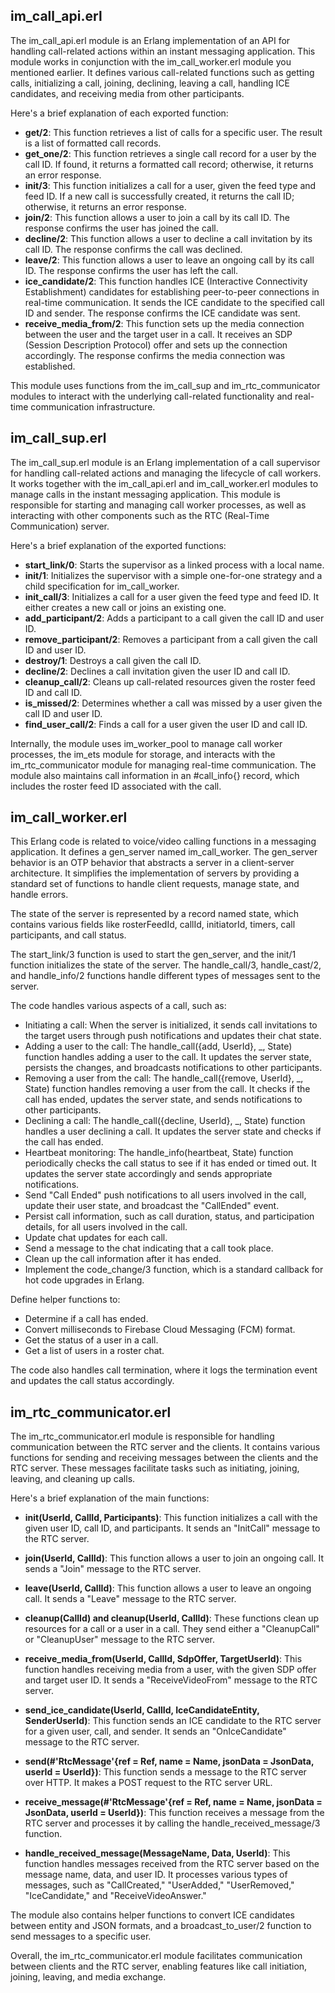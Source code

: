 <h2>im_call_api.erl</h2>
The im_call_api.erl module is an Erlang implementation of an API for handling call-related actions within an instant messaging application. This module works in conjunction with the im_call_worker.erl module you mentioned earlier. It defines various call-related functions such as getting calls, initializing a call, joining, declining, leaving a call, handling ICE candidates, and receiving media from other participants.

Here's a brief explanation of each exported function:

- <b>get/2</b>: This function retrieves a list of calls for a specific user. The result is a list of formatted call records.
- <b>get_one/2</b>: This function retrieves a single call record for a user by the call ID. If found, it returns a formatted call record; otherwise, it returns an error response.
- <b>init/3</b>: This function initializes a call for a user, given the feed type and feed ID. If a new call is successfully created, it returns the call ID; otherwise, it returns an error response.
- <b>join/2</b>: This function allows a user to join a call by its call ID. The response confirms the user has joined the call.
- <b>decline/2</b>: This function allows a user to decline a call invitation by its call ID. The response confirms the call was declined.
- <b>leave/2</b>: This function allows a user to leave an ongoing call by its call ID. The response confirms the user has left the call.
- <b>ice_candidate/2</b>: This function handles ICE (Interactive Connectivity Establishment) candidates for establishing peer-to-peer connections in real-time communication. It sends the ICE candidate to the specified call ID and sender. The response confirms the ICE candidate was sent.
- <b>receive_media_from/2</b>: This function sets up the media connection between the user and the target user in a call. It receives an SDP (Session Description Protocol) offer and sets up the connection accordingly. The response confirms the media connection was established.

This module uses functions from the im_call_sup and im_rtc_communicator modules to interact with the underlying call-related functionality and real-time communication infrastructure.




<h2>im_call_sup.erl</h2>

The im_call_sup.erl module is an Erlang implementation of a call supervisor for handling call-related actions and managing the lifecycle of call workers. It works together with the im_call_api.erl and im_call_worker.erl modules to manage calls in the instant messaging application. This module is responsible for starting and managing call worker processes, as well as interacting with other components such as the RTC (Real-Time Communication) server.

Here's a brief explanation of the exported functions:

- <b>start_link/0</b>: Starts the supervisor as a linked process with a local name.
- <b>init/1</b>: Initializes the supervisor with a simple one-for-one strategy and a child specification for im_call_worker.
- <b>init_call/3</b>: Initializes a call for a user given the feed type and feed ID. It either creates a new call or joins an existing one.
- <b>add_participant/2</b>: Adds a participant to a call given the call ID and user ID.
- <b>remove_participant/2</b>: Removes a participant from a call given the call ID and user ID.
- <b>destroy/1</b>: Destroys a call given the call ID.
- <b>decline/2</b>: Declines a call invitation given the user ID and call ID.
- <b>cleanup_call/2</b>: Cleans up call-related resources given the roster feed ID and call ID.
- <b>is_missed/2</b>: Determines whether a call was missed by a user given the call ID and user ID.
- <b>find_user_call/2</b>: Finds a call for a user given the user ID and call ID.

Internally, the module uses im_worker_pool to manage call worker processes, the im_ets module for storage, and interacts with the im_rtc_communicator module for managing real-time communication. The module also maintains call information in an #call_info{} record, which includes the roster feed ID associated with the call.

<h2>im_call_worker.erl</h2>

This Erlang code is related to voice/video calling functions in a messaging application. It defines a gen_server named im_call_worker. The gen_server behavior is an OTP behavior that abstracts a server in a client-server architecture. It simplifies the implementation of servers by providing a standard set of functions to handle client requests, manage state, and handle errors.

The state of the server is represented by a record named state, which contains various fields like rosterFeedId, callId, initiatorId, timers, call participants, and call status.

The start_link/3 function is used to start the gen_server, and the init/1 function initializes the state of the server. The handle_call/3, handle_cast/2, and handle_info/2 functions handle different types of messages sent to the server.

The code handles various aspects of a call, such as:

- Initiating a call: When the server is initialized, it sends call invitations to the target users through push notifications and updates their chat state.
- Adding a user to the call: The handle_call({add, UserId}, _, State) function handles adding a user to the call. It updates the server state, persists the changes, and broadcasts notifications to other participants.
- Removing a user from the call: The handle_call({remove, UserId}, _, State) function handles removing a user from the call. It checks if the call has ended, updates the server state, and sends notifications to other participants.
- Declining a call: The handle_call({decline, UserId}, _, State) function handles a user declining a call. It updates the server state and checks if the call has ended.
- Heartbeat monitoring: The handle_info(heartbeat, State) function periodically checks the call status to see if it has ended or timed out. It updates the server state accordingly and sends appropriate notifications.
- Send "Call Ended" push notifications to all users involved in the call, update their user state, and broadcast the "CallEnded" event.
- Persist call information, such as call duration, status, and participation details, for all users involved in the call.
- Update chat updates for each call.
- Send a message to the chat indicating that a call took place.
- Clean up the call information after it has ended.
- Implement the code_change/3 function, which is a standard callback for hot code upgrades in Erlang.

Define helper functions to:

- Determine if a call has ended.
- Convert milliseconds to Firebase Cloud Messaging (FCM) format.
- Get the status of a user in a call.
- Get a list of users in a roster chat.

The code also handles call termination, where it logs the termination event and updates the call status accordingly.


<h2>im_rtc_communicator.erl</h2>

The im_rtc_communicator.erl module is responsible for handling communication between the RTC server and the clients. It contains various functions for sending and receiving messages between the clients and the RTC server. These messages facilitate tasks such as initiating, joining, leaving, and cleaning up calls.

Here's a brief explanation of the main functions:

- <b>init(UserId, CallId, Participants)</b>: This function initializes a call with the given user ID, call ID, and participants. It sends an "InitCall" message to the RTC server.

- <b>join(UserId, CallId)</b>: This function allows a user to join an ongoing call. It sends a "Join" message to the RTC server.

- <b>leave(UserId, CallId)</b>: This function allows a user to leave an ongoing call. It sends a "Leave" message to the RTC server.

- <b>cleanup(CallId) and cleanup(UserId, CallId)</b>: These functions clean up resources for a call or a user in a call. They send either a "CleanupCall" or "CleanupUser" message to the RTC server.

- <b>receive_media_from(UserId, CallId, SdpOffer, TargetUserId)</b>: This function handles receiving media from a user, with the given SDP offer and target user ID. It sends a "ReceiveVideoFrom" message to the RTC server.

- <b>send_ice_candidate(UserId, CallId, IceCandidateEntity, SenderUserId)</b>: This function sends an ICE candidate to the RTC server for a given user, call, and sender. It sends an "OnIceCandidate" message to the RTC server.

- <b>send(#'RtcMessage'{ref = Ref, name = Name, jsonData = JsonData, userId = UserId})</b>: This function sends a message to the RTC server over HTTP. It makes a POST request to the RTC server URL.

- <b>receive_message(#'RtcMessage'{ref = Ref, name = Name, jsonData = JsonData, userId = UserId})</b>: This function receives a message from the RTC server and processes it by calling the handle_received_message/3 function.

- <b>handle_received_message(MessageName, Data, UserId)</b>: This function handles messages received from the RTC server based on the message name, data, and user ID. It processes various types of messages, such as "CallCreated," "UserAdded," "UserRemoved," "IceCandidate," and "ReceiveVideoAnswer."

The module also contains helper functions to convert ICE candidates between entity and JSON formats, and a broadcast_to_user/2 function to send messages to a specific user.

Overall, the im_rtc_communicator.erl module facilitates communication between clients and the RTC server, enabling features like call initiation, joining, leaving, and media exchange.